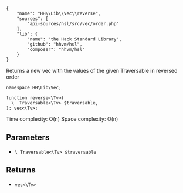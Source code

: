 ``` yamlmeta
{
    "name": "HH\\Lib\\Vec\\reverse",
    "sources": [
        "api-sources/hsl/src/vec/order.php"
    ],
    "lib": {
        "name": "the Hack Standard Library",
        "github": "hhvm/hsl",
        "composer": "hhvm/hsl"
    }
}
```




Returns a new vec with the values of the given Traversable in reversed
order




``` Hack
namespace HH\Lib\Vec;

function reverse<\Tv>(
  \  Traversable<\Tv> $traversable,
): vec<\Tv>;
```




Time complexity: O(n)
Space complexity: O(n)




## Parameters




+ ` \ Traversable<\Tv> $traversable `




## Returns




* ` vec<\Tv> `
<!-- HHAPIDOC -->
